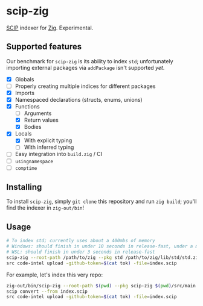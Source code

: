 # scip-zig

[SCIP](https://github.com/sourcegraph/scip) indexer for [Zig](https://ziglang.org). Experimental.

## Supported features

Our benchmark for `scip-zig` is its ability to index `std`; unfortunately importing external packages via `addPackage` isn't supported *yet*.

- [x] Globals
- [ ] Properly creating multiple indices for different packages
- [x] Imports
- [x] Namespaced declarations (structs, enums, unions)
- [x] Functions
  - [ ] Arguments
  - [x] Return values
  - [x] Bodies
- [x] Locals
  - [x] With explicit typing
  - [ ] With inferred typing
- [ ] Easy integration into `build.zig` / CI
- [ ] `usingnamespace`
- [ ] `comptime`

## Installing

To install `scip-zig`, simply `git clone` this repository and run `zig build`; you'll find the indexer in `zig-out/bin`!

## Usage

```bash
# To index std; currently uses about a 400mbs of memory
# Windows: should finish in under 10 seconds in release-fast, under a minute in debug
# WSL: should finish in under 3 seconds in release-fast
scip-zig --root-path /path/to/zig --pkg std /path/to/zig/lib/std/std.zig --root-pkg std
src code-intel upload -github-token=$(cat tok) -file=index.scip
```

For example, let's index this very repo:

```bash
zig-out/bin/scip-zig --root-path $(pwd) --pkg scip-zig $(pwd)/src/main.zig --root-pkg scip-zig
scip convert --from index.scip
src code-intel upload -github-token=$(cat tok) -file=index.scip
```
